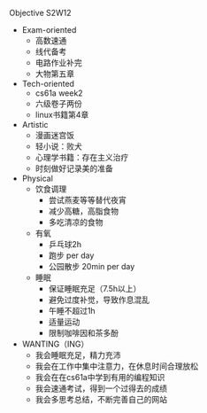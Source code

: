 Objective S2W12

- Exam-oriented
    - 高数速通
    - 线代备考
    - 电路作业补完
    - 大物第五章
- Tech-oriented
    - cs61a week2
    - 六级卷子两份
    - linux书籍第4章
- Artistic
    - 漫画迷宫饭
    - 轻小说：败犬
    - 心理学书籍：存在主义治疗
    - 时刻做好记录美的准备
- Physical
    - 饮食调理
        - 尝试燕麦等等替代夜宵
        - 减少高糖，高脂食物
        - 多吃清凉的食物
    - 有氧
        - 乒乓球2h
        - 跑步 per day
        - 公园散步 20min per day
    - 睡眠
        - 保证睡眠充足（7.5h以上）
        - 避免过度补觉，导致作息混乱
        - 午睡不超过1h
        - 适量运动
        - 限制咖啡因和茶多酚
- WANTING（ING）
    - 我会睡眠充足，精力充沛
    - 我会在工作中集中注意力，在休息时间合理放松
    - 我会在在cs61a中学到有用的编程知识
    - 我会速通考试，得到一个过得去的成绩
    - 我会多思考总结，不断完善自己的网站

